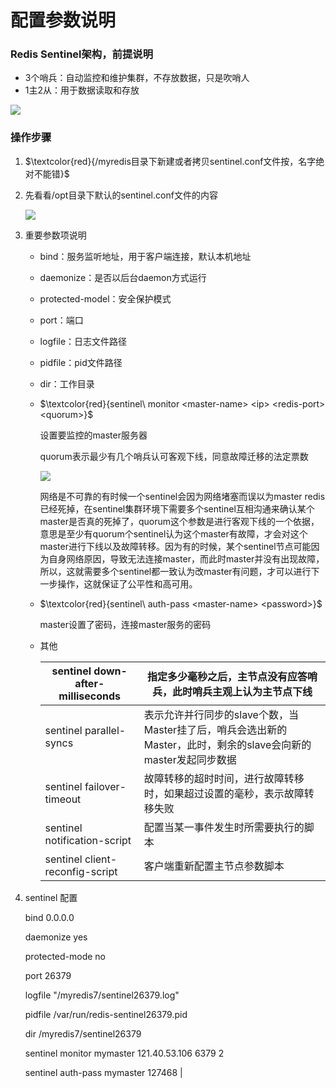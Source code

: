 # 配置参数说明

### Redis Sentinel架构，前提说明

- 3个哨兵：自动监控和维护集群，不存放数据，只是吹哨人
- 1主2从：用于数据读取和存放

![](images/3.哨兵架构.png)

### 操作步骤

1. $\textcolor{red}{/myredis目录下新建或者拷贝sentinel.conf文件按，名字绝对不能错}$

2. 先看看/opt目录下默认的sentinel.conf文件的内容

   ![](images/4.sentinel.conf目录地址.png)

3. 重要参数项说明

   - bind：服务监听地址，用于客户端连接，默认本机地址

   - daemonize：是否以后台daemon方式运行

   - protected-model：安全保护模式

   - port：端口

   - logfile：日志文件路径

   - pidfile：pid文件路径

   - dir：工作目录

   - $\textcolor{red}{sentinel\ monitor <master-name> <ip> <redis-port> <quorum>}$

     设置要监控的master服务器

     quorum表示最少有几个哨兵认可客观下线，同意故障迁移的法定票数

     ![](images/5.quorum票数解释.png)

     网络是不可靠的有时候一个sentinel会因为网络堵塞而误以为master redis已经死掉，在sentinel集群环境下需要多个sentinel互相沟通来确认某个master是否真的死掉了，quorum这个参数是进行客观下线的一个依据，意思是至少有quorum个sentinel认为这个master有故障，才会对这个master进行下线以及故障转移。因为有的时候，某个sentinel节点可能因为自身网络原因，导致无法连接master，而此时master并没有出现故障，所以，这就需要多个sentinel都一致认为改master有问题，才可以进行下一步操作，这就保证了公平性和高可用。


   - $\textcolor{red}{sentinel\ auth-pass <master-name> <password>}$

     master设置了密码，连接master服务的密码

   - 其他

     | sentinel down-after-milliseconds <master-name>  <milliseconds> | 指定多少毫秒之后，主节点没有应答哨兵，此时哨兵主观上认为主节点下线        |
     | ---------------------------------------- | ---------------------------------------- |
     | sentinel parallel-syncs <master-name> <nums> | 表示允许并行同步的slave个数，当Master挂了后，哨兵会选出新的Master，此时，剩余的slave会向新的master发起同步数据 |
     | sentinel failover-timeout <master-name> <milliseconds> | 故障转移的超时时间，进行故障转移时，如果超过设置的毫秒，表示故障转移失败     |
     | sentinel notification-script <master-name> <script-path> | 配置当某一事件发生时所需要执行的脚本                       |
     | sentinel client-reconfig-script <master-name> <script-path> | 客户端重新配置主节点参数脚本


4. sentinel 配置
   
   bind 0.0.0.0
   
   daemonize yes
   
   protected-mode no

   port 26379

   logfile "/myredis7/sentinel26379.log"

   pidfile /var/run/redis-sentinel26379.pid

   dir /myredis7/sentinel26379

   sentinel monitor mymaster 121.40.53.106 6379 2

   sentinel auth-pass mymaster 127468                  |




